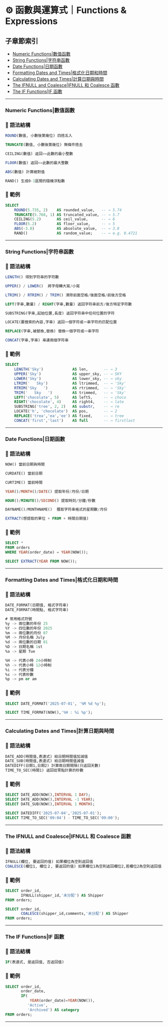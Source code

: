 # ⚙️ 函數與運算式｜Functions & Expressions

## 子章節索引
- [Numeric Functions|數值函數](#numeric-functions數值函數)
- [String Functions|字符串函數](#string-functions字符串函數)
- [Date Functions|日期函數](#date-functions日期函數)
- [Formatting Dates and Times|格式化日期和時間](#formatting-dates-and-times格式化日期和時間)
- [Calculating Dates and Times|計算日期與時間](#calculating-dates-and-times計算日期與時間)
- [The IFNULL and Coalesce|IFNULL 和 Coalesce 函數](#the-ifnull-and-coalesceifnull-和-coalesce-函數)
- [The IF Functions|IF 函數](#the-if-functionsif-函數)

---

### Numeric Functions|數值函數

### 📌 語法結構
```sql
ROUND(數值, 小數後第幾位) 四捨五入

TRUNCATE(數值, 小數後第幾位) 無條件捨去

CEILING(數值) 返回>=此數的最小整數

FLOOR(數值) 返回<=此數的最大整數

ABS(數值) 計算絕對值

RAND() 生成0-1區間的隨機浮點數
```
### 📘 範例
```sql
SELECT
    ROUND(5.735, 2)    AS rounded_value,   -- → 5.74
    TRUNCATE(5.768, 1) AS truncated_value, -- → 5.7
    CEILING(5.2)       AS ceil_value,      -- → 6
    FLOOR(5.2)         AS floor_value,     -- → 5
    ABS(-3.8)          AS absolute_value,  -- → 3.8
    RAND()             AS random_value;    -- → e.g. 0.4721
```
---

### String Functions|字符串函數

### 📌 語法結構
```sql
LENGTH() 得到字符串的字符數

UPPER() / LOWER()  將字母轉大寫/小寫

LTRIM() / RTRIM() / TRIM() 清除前面空格/後面空格/前後方空格

LEFT(字串,數量) / RIGHT(字串,數量) 返回字符串前方/後方特定字符數

SUBSTRING(字串,起始位置,長度) 返回字符串中任何位置的字符

LOCATE(要搜索的內容,字串) 返回一個字符或一串字符的匹配位置

REPLACE(字串,被替換,替換) 替換一個字符或一串字符

CONCAT(字串,字串) 串連兩個字符串
```

### 📘 範例
```sql
SELECT 
    LENGTH('Sky')             AS len,       -- → 3
    UPPER('Sky')              AS upper_sky, -- → SKY
    LOWER('Sky')              AS lower_sky, -- → sky
    LTRIM('   Sky')           AS ltrimmed,  -- → 'Sky'
    RTRIM('Sky   ')           AS rtrimmed,  -- → 'Sky'
    TRIM('   Sky   ')         AS trimmed,   -- → 'Sky'
    LEFT('chocolate', 5)      AS left5,     -- → choco
    RIGHT('chocolate', 4)     AS right4,    -- → late
    SUBSTRING('tree', 2, 2)   AS substr,    -- → re
    LOCATE('h', 'chocolate')  AS pos,       -- → 2
    REPLACE('trea','ea','ee') AS fixed,     -- → tree
    CONCAT('first','last')    AS full       -- → firstlast
```
---

### Date Functions|日期函數

### 📌 語法結構
```sql
NOW() 當前日期與時間

CURDATE() 當前日期

CURTIME() 當前時間

YEAR()/MONTH()/DATE() 提取年份/月份/日期

HOUR()/MINUTE()/SECOND() 提取時刻/分鐘/秒數

DAYNAME()/MONTHNAME()  獲取字符串格式的星期數/月份

EXTRACT(想提取的單位 + FROM + 時間日期值)
```

### 📘 範例
```sql
SELECT *
FROM orders
WHERE YEAR(order_date) = YEAR(NOW());
```
```sql
SELECT EXTRACT(YEAR FROM NOW());
```
---

### Formatting Dates and Times|格式化日期和時間

### 📌 語法結構
```sql
DATE_FORMAT(日期值, 格式字符串)
DATE_FORMAT(時間點, 格式字符串)
```
```sql
# 常用格式符號
%y -> 兩位數的年份 25
%Y -> 四位數的年份 2025
%m -> 兩位數的月份 07
%M -> 月份名稱 July
%d -> 兩位數的日期 01
%D -> 日期名稱 1st
%a -> 星期 Tue    

%H -> 代表小時 24小時制
%h -> 代表小時 12小時制
%i -> 代表分鐘
%s -> 代表秒數
%p -> pm or am
```
### 📘 範例
```sql
SELECT DATE_FORMAT('2025-07-01', '%M %d %y');
```

```sql
SELECT TIME_FORMAT(NOW(),'%H : %i %p');
```
---

### Calculating Dates and Times|計算日期與時間

### 📌 語法結構
```sql
DATE_ADD(時間值,表達式) 給日期時間值加減值
DATE_SUB(時間值,表達式) 給日期時間值減值
DATEDIFF(日期1,日期2) 計算兩日期間隔(只返回天數)
TIME_TO_SEC(時間1) 返回從零點計算的秒數
```

### 📘 範例
```sql
SELECT DATE_ADD(NOW(),INTERVAL 1 DAY);
SELECT DATE_ADD(NOW(),INTERVAL -1 YEAR);
SELECT DATE_SUB(NOW(),INTERVAL 1 MONTH);
```
```sql
SELECT DATEDIFF('2025-07-04','2025-07-01');
SELECT TIME_TO_SEC('09:04') - TIME_TO_SEC('09:00');
```
---

### The IFNULL and Coalesce|IFNULL 和 Coalesce 函數

### 📌 語法結構
```sql
IFNULL(欄位, 要返回的值) 如果欄位為空則返回值
COALESCE(欄位1, 欄位２, 要返回的值) 如果欄位1為空則返回欄位2,若欄位2為空則返回值
```
### 📘 範例
```sql
SELECT order_id,
       IFNULL(shipper_id,'未分配') AS Shipper 
FROM orders;
```
```sql
SELECT order_id,
       COALESCE(shipper_id,comments,'未分配') AS Shipper 
FROM orders;
```
---

### The IF Functions|IF 函數

### 📌 語法結構
```sql
IF(表達式, 是返回值, 否返回值)
```

### 📘 範例
```sql
SELECT order_id,
       order_date,
       IF(
           YEAR(order_date)=YEAR(NOW()),
          'Active',
          'Archived') AS category
FROM orders;
```
---

